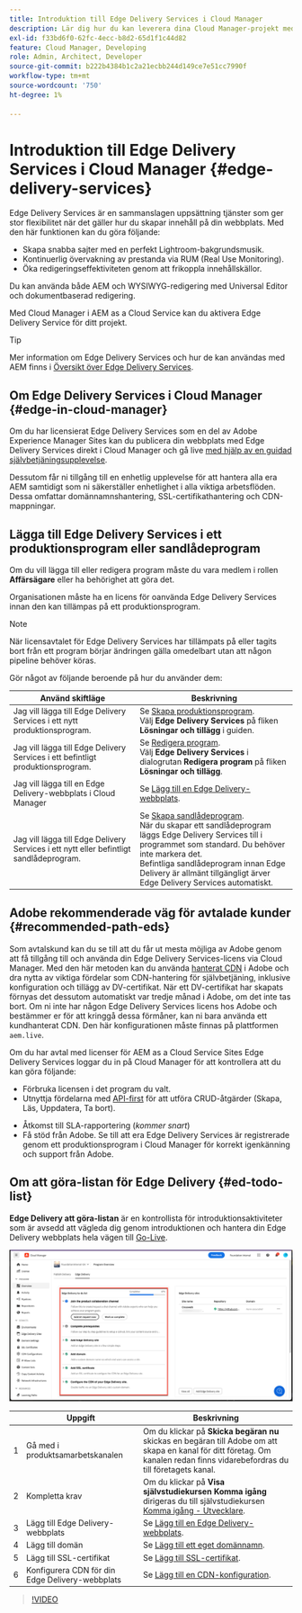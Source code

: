 ```yaml
---
title: Introduktion till Edge Delivery Services i Cloud Manager
description: Lär dig hur du kan leverera dina Cloud Manager-projekt med hjälp av Edge Delivery Services.
exl-id: f33bd6f0-62fc-4ecc-b8d2-65d1f1c44d82
feature: Cloud Manager, Developing
role: Admin, Architect, Developer
source-git-commit: b222b4384b1c2a21ecbb244d149ce7e51cc7990f
workflow-type: tm+mt
source-wordcount: '750'
ht-degree: 1%

---
```


# Introduktion till Edge Delivery Services i Cloud Manager {#edge-delivery-services}

Edge Delivery Services är en sammanslagen uppsättning tjänster som ger stor flexibilitet när det gäller hur du skapar innehåll på din webbplats. Med den här funktionen kan du göra följande:

* Skapa snabba sajter med en perfekt Lightroom-bakgrundsmusik.
* Kontinuerlig övervakning av prestanda via RUM (Real Use Monitoring).
* Öka redigeringseffektiviteten genom att frikoppla innehållskällor.

Du kan använda både AEM och WYSIWYG-redigering med Universal Editor och dokumentbaserad redigering.

Med Cloud Manager i AEM as a Cloud Service kan du aktivera Edge Delivery Service för ditt projekt.

>[!TIP]
>
>Mer information om Edge Delivery Services och hur de kan användas med AEM finns i [Översikt över Edge Delivery Services](/help/edge/overview.md).

<!-- RELEASED TO GA SEPTEMBER 5, 2024
>[!NOTE]
>
>This feature is only available to [the early adopter program](/help/implementing/cloud-manager/release-notes/current.md#early-adoption). -->


## Om Edge Delivery Services i Cloud Manager {#edge-in-cloud-manager}

Om du har licensierat Edge Delivery Services som en del av Adobe Experience Manager Sites kan du publicera din webbplats med Edge Delivery Services direkt i Cloud Manager och gå live [med hjälp av en guidad självbetjäningsupplevelse](/help/implementing/cloud-manager/managing-code/private-repositories.md).

Dessutom får ni tillgång till en enhetlig upplevelse för att hantera alla era AEM samtidigt som ni säkerställer enhetlighet i alla viktiga arbetsflöden. Dessa omfattar domännamnshantering, SSL-certifikathantering och CDN-mappningar.

## Lägga till Edge Delivery Services i ett produktionsprogram eller sandlådeprogram

Om du vill lägga till eller redigera program måste du vara medlem i rollen **Affärsägare** eller ha behörighet att göra det.

Organisationen måste ha en licens för oanvända Edge Delivery Services innan den kan tillämpas på ett produktionsprogram.

>[!NOTE]
>
>När licensavtalet för Edge Delivery Services har tillämpats på eller tagits bort från ett program börjar ändringen gälla omedelbart utan att någon pipeline behöver köras. <!-- https://wiki.corp.adobe.com/display/DMSArchitecture/%5BKT%5D+Cloud+Manager+2024.9.0+Release -->

Gör något av följande beroende på hur du använder dem:

| Använd skiftläge | Beskrivning |
| --- | --- |
| Jag vill lägga till Edge Delivery Services i ett nytt produktionsprogram. | Se [Skapa produktionsprogram](/help/implementing/cloud-manager/getting-access-to-aem-in-cloud/creating-production-programs.md).<br>Välj **Edge Delivery Services** på fliken **Lösningar och tillägg** i guiden. |
| Jag vill lägga till Edge Delivery Services i ett befintligt produktionsprogram. | Se [Redigera program](/help/implementing/cloud-manager/getting-access-to-aem-in-cloud/editing-programs.md).<br>Välj **Edge Delivery Services** i dialogrutan **Redigera program** på fliken **Lösningar och tillägg**. |
| Jag vill lägga till en Edge Delivery-webbplats i Cloud Manager | Se [Lägg till en Edge Delivery-webbplats](/help/implementing/cloud-manager/edge-delivery/add-edge-delivery-site.md). |
| Jag vill lägga till Edge Delivery Services i ett nytt eller befintligt sandlådeprogram. | Se [Skapa sandlådeprogram](/help/implementing/cloud-manager/getting-access-to-aem-in-cloud/creating-sandbox-programs.md).<br>När du skapar ett sandlådeprogram läggs Edge Delivery Services till i programmet som standard. Du behöver inte markera det.<br>Befintliga sandlådeprogram innan Edge Delivery är allmänt tillgängligt ärver Edge Delivery Services automatiskt. |

## Adobe rekommenderade väg för avtalade kunder {#recommended-path-eds}

Som avtalskund kan du se till att du får ut mesta möjliga av Adobe genom att få tillgång till och använda din Edge Delivery Services-licens via Cloud Manager. Med den här metoden kan du använda [hanterat CDN](/help/implementing/dispatcher/cdn.md#aem-managed-cdn) i Adobe och dra nytta av viktiga fördelar som CDN-hantering för självbetjäning, inklusive konfiguration och tillägg av DV-certifikat. När ett DV-certifikat har skapats förnyas det dessutom automatiskt var tredje månad i Adobe, om det inte tas bort. Om ni inte har någon Edge Delivery Services licens hos Adobe och bestämmer er för att kringgå dessa förmåner, kan ni bara använda ett kundhanterat CDN. Den här konfigurationen måste finnas på plattformen `aem.live`.

Om du har avtal med licenser för AEM as a Cloud Service Sites Edge Delivery Services loggar du in på Cloud Manager för att kontrollera att du kan göra följande:

* Förbruka licensen i det program du valt.
* Utnyttja fördelarna med [API-first](https://developer.adobe.com/experience-cloud/experience-manager-apis/) för att utföra CRUD-åtgärder (Skapa, Läs, Uppdatera, Ta bort).
<!-- REMOVED AS PER https://wiki.corp.adobe.com/display/DMSArchitecture/Cloud+Manager+Self-service+access+to+Edge+Delivery+Services+and+Adobe+Managed+CDN * Access to license dashboard and reporting -->
* Åtkomst till SLA-rapportering (*kommer snart*) <!-- ADD LINK TO IT WHEN FINALLY ADDED -->
* Få stöd från Adobe. Se till att era Edge Delivery Services är registrerade genom ett produktionsprogram i Cloud Manager för korrekt igenkänning och support från Adobe.


## Om att göra-listan för Edge Delivery {#ed-todo-list}

**Edge Delivery att göra-listan** är en kontrollista för introduktionsaktiviteter som är avsedd att vägleda dig genom introduktionen och hantera din Edge Delivery webbplats hela vägen till [Go-Live](/help/journey-onboarding/go-live-checklist.md).

![Edge Delivery-lista med att göra-uppgifter för webbplats](/help/implementing/cloud-manager/assets/cm-eds-todo-list.png)

|  | Uppgift | Beskrivning |
| --- | --- | --- |
| 1 | Gå med i produktsamarbetskanalen | Om du klickar på **Skicka begäran nu** skickas en begäran till Adobe om att skapa en kanal för ditt företag. Om kanalen redan finns vidarebefordras du till företagets kanal. |
| 2 | Kompletta krav | Om du klickar på **Visa självstudiekursen Komma igång** dirigeras du till självstudiekursen [Komma igång - Utvecklare](https://www.aem.live/developer/tutorial). |
| 3 | Lägg till Edge Delivery-webbplats | Se [Lägg till en Edge Delivery-webbplats](#eds-add-site). |
| 4 | Lägg till domän | Se [Lägg till ett eget domännamn](/help/implementing/cloud-manager/custom-domain-names/add-custom-domain-name.md). |
| 5 | Lägg till SSL-certifikat | Se [Lägg till SSL-certifikat](/help/implementing/cloud-manager/managing-ssl-certifications/add-ssl-certificate.md). |
| 6 | Konfigurera CDN för din Edge Delivery-webbplats | Se [Lägg till en CDN-konfiguration](#add-cdn). |

>[!VIDEO](https://video.tv.adobe.com/v/3428020?learn=on)

<!--
Edge Delivery Services can be enabled when adding a new production program or editing an existing one.

![Add production program with Edge Delivery Services](assets/add-production-program-with-edge.png)

For more information about adding programs, see the following:

* [Create Production programs](/help/implementing/cloud-manager/getting-access-to-aem-in-cloud/creating-production-programs.md)
* [Create Sandbox programs](/help/implementing/cloud-manager/getting-access-to-aem-in-cloud/creating-sandbox-programs.md) -->
